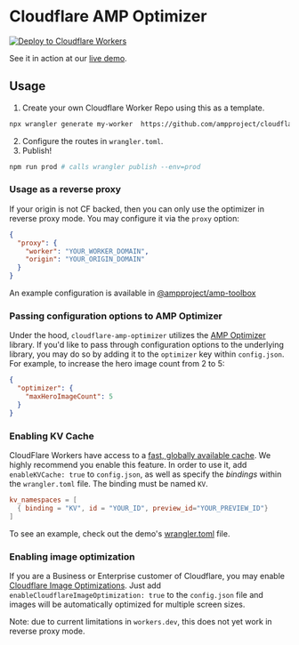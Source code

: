 # Cloudflare AMP Optimizer

[![Deploy to Cloudflare Workers](https://deploy.workers.cloudflare.com/button)](https://deploy.workers.cloudflare.com/?url=https://github.com/ampproject/cloudflare-optimizer)

See it in action at our [live demo](https://optimizer-demo.ampdev.workers.dev/the_scenic/templates/template_1_article.amp.html).

## Usage

1. Create your own Cloudflare Worker Repo using this as a template.

```bash
npx wrangler generate my-worker  https://github.com/ampproject/cloudflare-optimizer
```

2. Configure the routes in `wrangler.toml`.
3. Publish!

```bash
npm run prod # calls wrangler publish --env=prod
```

### Usage as a reverse proxy

If your origin is not CF backed, then you can only use the optimizer in reverse proxy mode. You may configure it via the `proxy` option:

```json
{
  "proxy": {
    "worker": "YOUR_WORKER_DOMAIN",
    "origin": "YOUR_ORIGIN_DOMAIN"
  }
}
```

An example configuration is available in [@ampproject/amp-toolbox](https://github.com/ampproject/amp-toolbox/tree/main/packages/cloudflare-optimizer-scripts/demo)

### Passing configuration options to AMP Optimizer

Under the hood, `cloudflare-amp-optimizer` utilizes the [AMP Optimizer](https://github.com/ampproject/amp-toolbox/tree/main/packages/optimizer#options) library. If you'd like to pass through configuration options to the underlying library, you may do so by adding it to the `optimizer` key within `config.json`. For example, to increase the hero image count from 2 to 5:

```json
{
  "optimizer": {
    "maxHeroImageCount": 5
  }
}
```

### Enabling KV Cache

CloudFlare Workers have access to a [fast, globally available cache](https://developers.cloudflare.com/workers/runtime-apis/kv). We highly recommend you enable this feature. In order to use it, add `enableKVCache: true` to `config.json`, as well as specify the _bindings_ within the `wrangler.toml` file. The binding must be named `KV`.

```toml
kv_namespaces = [
  { binding = "KV", id = "YOUR_ID", preview_id="YOUR_PREVIEW_ID"}
]
```

To see an example, check out the demo's [wrangler.toml](https://github.com/ampproject/amp-toolbox/blob/main/packages/cloudflare-optimizer-scripts/demo/wrangler.toml) file.

### Enabling image optimization

If you are a Business or Enterprise customer of Cloudflare, you may enable [Cloudflare Image Optimizations](https://developers.cloudflare.com/images/url-format). Just add `enableCloudflareImageOptimization: true` to the `config.json` file and images will be automatically optimized for multiple screen sizes.

Note: due to current limitations in `workers.dev`, this does not yet work in reverse proxy mode.
